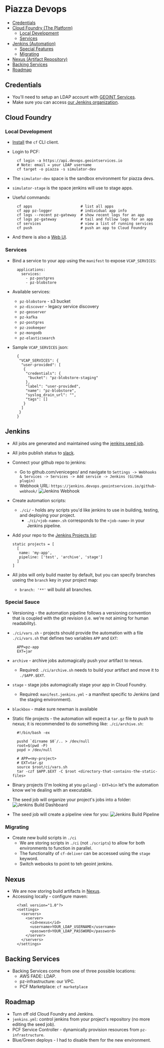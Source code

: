 # Piazza Devops

* [Credentials](#credentials)
* [Cloud Foundry (The Platform)](#cloud-foundry)
  - [Local Development](#local-development)
  - [Services](#services)
* [Jenkins (Automation)](#jenkins)
  - [Special Features](#special-sauce)
  - [Migrating](#migrating)
* [Nexus (Artifact Repository)](#nexus)
* [Backing Services](#backing-services)
* [Roadmap](#roadmap)

## Credentials

* You'll need to setup an LDAP account with [GEOINT Services](https://accounts.geointservices.io/).
* Make sure you can access [our Jenkins organization](https://jenkins.devops.geointservices.io/job/piazza/).

## Cloud Foundry

### Local Development
* [Install](https://github.com/cloudfoundry/cli#downloads) the `cf` CLI client.
* Login to PCF:

  ```
    cf login -a https://api.devops.geointservices.io
    # Note: email = your LDAP username
    cf target -o piazza -s simulator-dev
  ```

* The `simulator-dev` space is the sandbox environment for piazza devs.
* `simulator-stage` is the space jenkins will use to stage apps.
* Useful commands:

  ```
    cf apps                      # list all apps
    cf app pz-logger             # individual app info
    cf logs --recent pz-gateway  # show recent logs for an app
    cf logs pz-gateway           # tail and follow logs for an app
    cf services                  # view a list of running services
    cf push                      # push an app to Cloud Foundry
  ```
* And there is also a [Web UI](https://login.devops.geointservices.io/login).

### Services
* Bind a service to your app using the `manifest` to expose `VCAP_SERVICES`:

  ```
    applications:
      services:
        - pz-postgres
        - pz-blobstore
  ```

* Available services:
  - `pz-blobstore` - s3 bucket
  - `pz-discover` - legacy service discovery
  - `pz-geoserver`
  - `pz-kafka`
  - `pz-postgres`
  - `pz-zookeeper`
  - `pz-mongodb`
  - `pz-elasticsearch`
* Sample `VCAP_SERVICES` json:

  ```
    {
     "VCAP_SERVICES": {
      "user-provided": [
       {
        "credentials": {
         "bucket": "pz-blobstore-staging"
        },
        "label": "user-provided",
        "name": "pz-blobstore",
        "syslog_drain_url": "",
        "tags": []
       }
      ]
     }
    }
  ```

## Jenkins

* All jobs are generated and maintained using the [jenkins seed job](https://github.com/venicegeo/jenkins/tree/geoint).
* All jobs publish status to [slack](https://venicegeo.slack.com/messages/jenkins/).
* Connect your github repo to jenkins:
  - Go to github.com/venicegeo/<your-repository> and navigate to `Settings -> Webhooks & Services -> Services -> Add service -> Jenkins (GitHub plugin)`
  - Webhook URL: `https://jenkins.devops.geointservices.io/github-webhook/`
![Jenkins Webhook](./img/jenkins-webhook.png)
* Create automation scripts:
  - `./ci/` - holds any scripts you'd like jenkins to use in building, testing, and deploying your project.
    - `./ci/<job-name>.sh` corresponds to the `<job-name>` in your Jenkins pipeline.
* Add your repo to the [Jenkins Projects list](https://github.com/venicegeo/jenkins/blob/geoint/Projects.groovy):

    ```
    static projects = [
      [
       name: 'my-app',
       pipeline: ['test', 'archive', 'stage']
      ]
    ]
    ```
* All jobs will only build master by default, but you can specify branches useing the `branch` key in your project map:
  - `branch: '**'` will build all branches.

### Special Sauce
* Versioning - the automation pipeline follows a versioning convention that is coupled with the git revision (i.e. we're not aiming for human readability).
* `./ci/vars.sh` - projects should provide the automation with a file `./ci/vars.sh` that defines two variables `APP` and `EXT`:

  ```
    APP=pz-app
    EXT=jar
  ```

* `archive` - archive jobs automagically push your artifact to nexus.
  - Required: `./ci/archive.sh` needs to build your artifact and move it to `./$APP.$EXT`.
* `stage` - stage jobs automagically stage your app in Cloud Foundry.
  - Required: `manifest.jenkins.yml` - a manifest specific to Jenkins (and the staging environment).
* `blackbox` - make sure newman is available
* Static file projects - the automation will expect a `tar.gz` file to push to nexus; it is recommended to do something like: `./ci/archive.sh`:

  ```
    #!/bin/bash -ex

    pushd `dirname $0`/.. > /dev/null
    root=$(pwd -P)
    popd > /dev/null

    # APP=<my-project>
    # EXT=tar.gz
    source $root/ci/vars.sh
    tar -czf $APP.$EXT -C $root <directory-that-contains-the-static-files>
  ```

* Binary projects (I'm looking at you `golang`) - `EXT=bin` let's the automation know we're dealing with an executable.
* The seed job will organize your project's jobs into a folder:
![Jenkins Build Dashboard](./img/jenkins-dashboard.png)
* The seed job will create a pipeline view for you:
![Jenkins Build Pipeline](./img/jenkins-pipeline.png)

### Migrating

* Create new build scripts in `./ci`
  - We are storing scripts in `./ci` (not `./scripts`) to allow for both environments to function in parallel.
  - The functionality of `cf-deliver` can be accessed using the `stage` keyword.
  - Switch webooks to point to teh geoint jenkins.

## Nexus

* We are now storing build artifacts in [Nexus](https://nexus.devops.geointservices.io/#welcome).
* Accessing locally - configure maven:
  ```
    <?xml version="1.0"?>
    <settings>
      <servers>
        <server>
          <id>nexus</id>
          <username>YOUR_LDAP_USERNAME</username>
          <password>YOUR_LDAP_PASSWORD</password>
        </server>
      </servers>
    </settings>
  ```

## Backing Services

* Backing Services come from one of three possible locations:
  - AWS FADE: LDAP.
  - pz-infrastructure: our VPC.
  - PCF Marketplace: `cf marketplace`

## Roadmap

* Turn off old Cloud Foundry and Jenkins.
* `jenkins.yml`: control jenkins from your project's repository (no more editing the seed job).
* PCF Service Controller - dynamically provision resources from `pz-infrastructure`.
* Blue/Green deploys - I had to disable them for the new environment.
